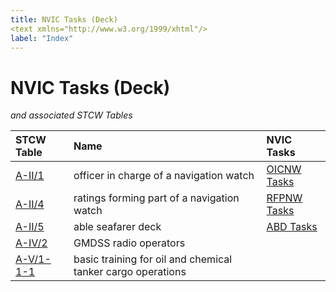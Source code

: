 ```yaml
---
title: NVIC Tasks (Deck)
<text xmlns="http://www.w3.org/1999/xhtml"/>
label: "Index"
---
```




# NVIC Tasks (Deck)
<text xmlns="http://www.w3.org/1999/xhtml"/>

*and associated STCW Tables*

|  STCW Table  |    Name     |  NVIC Tasks   |
|:-------------|:------------|:--------------|
| [A-II/1](21.html) | officer in charge of a navigation watch| [OICNW Tasks](index_OICNW) | 
| [A-II/4](24.html) | ratings forming part of a navigation watch| [RFPNW Tasks](index_RFPNW) | 
| [A-II/5](25.html) | able seafarer deck| [ABD Tasks](index_ABD) | 
| [A-IV/2](42.html) | GMDSS radio operators|  | 
| [A-V/1-1-1](5111.html) | basic training for oil and chemical tanker cargo operations|  | 
